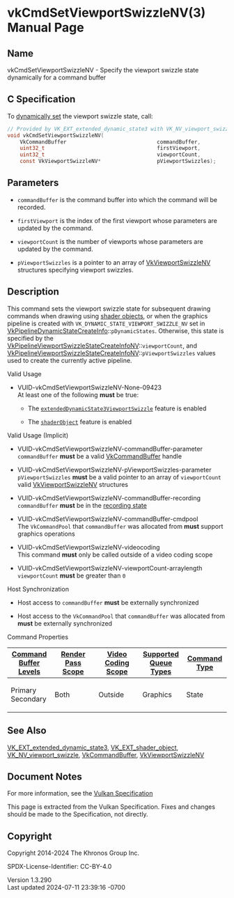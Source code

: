 # vkCmdSetViewportSwizzleNV(3) Manual Page

## Name

vkCmdSetViewportSwizzleNV - Specify the viewport swizzle state
dynamically for a command buffer



## <a href="#_c_specification" class="anchor"></a>C Specification

To <a
href="https://registry.khronos.org/vulkan/specs/1.3-extensions/html/vkspec.html#pipelines-dynamic-state"
target="_blank" rel="noopener">dynamically set</a> the viewport swizzle
state, call:

``` c
// Provided by VK_EXT_extended_dynamic_state3 with VK_NV_viewport_swizzle, VK_EXT_shader_object with VK_NV_viewport_swizzle
void vkCmdSetViewportSwizzleNV(
    VkCommandBuffer                             commandBuffer,
    uint32_t                                    firstViewport,
    uint32_t                                    viewportCount,
    const VkViewportSwizzleNV*                  pViewportSwizzles);
```

## <a href="#_parameters" class="anchor"></a>Parameters

- `commandBuffer` is the command buffer into which the command will be
  recorded.

- `firstViewport` is the index of the first viewport whose parameters
  are updated by the command.

- `viewportCount` is the number of viewports whose parameters are
  updated by the command.

- `pViewportSwizzles` is a pointer to an array of
  [VkViewportSwizzleNV](https://registry.khronos.org/vulkan/specs/1.3-extensions/man/html/VkViewportSwizzleNV.html) structures specifying
  viewport swizzles.

## <a href="#_description" class="anchor"></a>Description

This command sets the viewport swizzle state for subsequent drawing
commands when drawing using <a
href="https://registry.khronos.org/vulkan/specs/1.3-extensions/html/vkspec.html#shaders-objects"
target="_blank" rel="noopener">shader objects</a>, or when the graphics
pipeline is created with `VK_DYNAMIC_STATE_VIEWPORT_SWIZZLE_NV` set in
[VkPipelineDynamicStateCreateInfo](https://registry.khronos.org/vulkan/specs/1.3-extensions/man/html/VkPipelineDynamicStateCreateInfo.html)::`pDynamicStates`.
Otherwise, this state is specified by the
[VkPipelineViewportSwizzleStateCreateInfoNV](https://registry.khronos.org/vulkan/specs/1.3-extensions/man/html/VkPipelineViewportSwizzleStateCreateInfoNV.html)::`viewportCount`,
and
[VkPipelineViewportSwizzleStateCreateInfoNV](https://registry.khronos.org/vulkan/specs/1.3-extensions/man/html/VkPipelineViewportSwizzleStateCreateInfoNV.html)::`pViewportSwizzles`
values used to create the currently active pipeline.

Valid Usage

- <a href="#VUID-vkCmdSetViewportSwizzleNV-None-09423"
  id="VUID-vkCmdSetViewportSwizzleNV-None-09423"></a>
  VUID-vkCmdSetViewportSwizzleNV-None-09423  
  At least one of the following **must** be true:

  - The
    [`extendedDynamicState3ViewportSwizzle`](#features-extendedDynamicState3ViewportSwizzle)
    feature is enabled

  - The [`shaderObject`](#features-shaderObject) feature is enabled

Valid Usage (Implicit)

- <a href="#VUID-vkCmdSetViewportSwizzleNV-commandBuffer-parameter"
  id="VUID-vkCmdSetViewportSwizzleNV-commandBuffer-parameter"></a>
  VUID-vkCmdSetViewportSwizzleNV-commandBuffer-parameter  
  `commandBuffer` **must** be a valid
  [VkCommandBuffer](https://registry.khronos.org/vulkan/specs/1.3-extensions/man/html/VkCommandBuffer.html) handle

- <a href="#VUID-vkCmdSetViewportSwizzleNV-pViewportSwizzles-parameter"
  id="VUID-vkCmdSetViewportSwizzleNV-pViewportSwizzles-parameter"></a>
  VUID-vkCmdSetViewportSwizzleNV-pViewportSwizzles-parameter  
  `pViewportSwizzles` **must** be a valid pointer to an array of
  `viewportCount` valid [VkViewportSwizzleNV](https://registry.khronos.org/vulkan/specs/1.3-extensions/man/html/VkViewportSwizzleNV.html)
  structures

- <a href="#VUID-vkCmdSetViewportSwizzleNV-commandBuffer-recording"
  id="VUID-vkCmdSetViewportSwizzleNV-commandBuffer-recording"></a>
  VUID-vkCmdSetViewportSwizzleNV-commandBuffer-recording  
  `commandBuffer` **must** be in the [recording
  state](#commandbuffers-lifecycle)

- <a href="#VUID-vkCmdSetViewportSwizzleNV-commandBuffer-cmdpool"
  id="VUID-vkCmdSetViewportSwizzleNV-commandBuffer-cmdpool"></a>
  VUID-vkCmdSetViewportSwizzleNV-commandBuffer-cmdpool  
  The `VkCommandPool` that `commandBuffer` was allocated from **must**
  support graphics operations

- <a href="#VUID-vkCmdSetViewportSwizzleNV-videocoding"
  id="VUID-vkCmdSetViewportSwizzleNV-videocoding"></a>
  VUID-vkCmdSetViewportSwizzleNV-videocoding  
  This command **must** only be called outside of a video coding scope

- <a href="#VUID-vkCmdSetViewportSwizzleNV-viewportCount-arraylength"
  id="VUID-vkCmdSetViewportSwizzleNV-viewportCount-arraylength"></a>
  VUID-vkCmdSetViewportSwizzleNV-viewportCount-arraylength  
  `viewportCount` **must** be greater than `0`

Host Synchronization

- Host access to `commandBuffer` **must** be externally synchronized

- Host access to the `VkCommandPool` that `commandBuffer` was allocated
  from **must** be externally synchronized

Command Properties

<table class="tableblock frame-all grid-all stretch">
<colgroup>
<col style="width: 20%" />
<col style="width: 20%" />
<col style="width: 20%" />
<col style="width: 20%" />
<col style="width: 20%" />
</colgroup>
<thead>
<tr>
<th class="tableblock halign-left valign-top"><a
href="#VkCommandBufferLevel">Command Buffer Levels</a></th>
<th class="tableblock halign-left valign-top"><a
href="#vkCmdBeginRenderPass">Render Pass Scope</a></th>
<th class="tableblock halign-left valign-top"><a
href="#vkCmdBeginVideoCodingKHR">Video Coding Scope</a></th>
<th class="tableblock halign-left valign-top"><a
href="#VkQueueFlagBits">Supported Queue Types</a></th>
<th class="tableblock halign-left valign-top"><a
href="#fundamentals-queueoperation-command-types">Command Type</a></th>
</tr>
</thead>
<tbody>
<tr>
<td class="tableblock halign-left valign-top"><p>Primary<br />
Secondary</p></td>
<td class="tableblock halign-left valign-top"><p>Both</p></td>
<td class="tableblock halign-left valign-top"><p>Outside</p></td>
<td class="tableblock halign-left valign-top"><p>Graphics</p></td>
<td class="tableblock halign-left valign-top"><p>State</p></td>
</tr>
</tbody>
</table>

## <a href="#_see_also" class="anchor"></a>See Also

[VK_EXT_extended_dynamic_state3](https://registry.khronos.org/vulkan/specs/1.3-extensions/man/html/VK_EXT_extended_dynamic_state3.html),
[VK_EXT_shader_object](https://registry.khronos.org/vulkan/specs/1.3-extensions/man/html/VK_EXT_shader_object.html),
[VK_NV_viewport_swizzle](https://registry.khronos.org/vulkan/specs/1.3-extensions/man/html/VK_NV_viewport_swizzle.html),
[VkCommandBuffer](https://registry.khronos.org/vulkan/specs/1.3-extensions/man/html/VkCommandBuffer.html),
[VkViewportSwizzleNV](https://registry.khronos.org/vulkan/specs/1.3-extensions/man/html/VkViewportSwizzleNV.html)

## <a href="#_document_notes" class="anchor"></a>Document Notes

For more information, see the <a
href="https://registry.khronos.org/vulkan/specs/1.3-extensions/html/vkspec.html#vkCmdSetViewportSwizzleNV"
target="_blank" rel="noopener">Vulkan Specification</a>

This page is extracted from the Vulkan Specification. Fixes and changes
should be made to the Specification, not directly.

## <a href="#_copyright" class="anchor"></a>Copyright

Copyright 2014-2024 The Khronos Group Inc.

SPDX-License-Identifier: CC-BY-4.0

Version 1.3.290  
Last updated 2024-07-11 23:39:16 -0700
